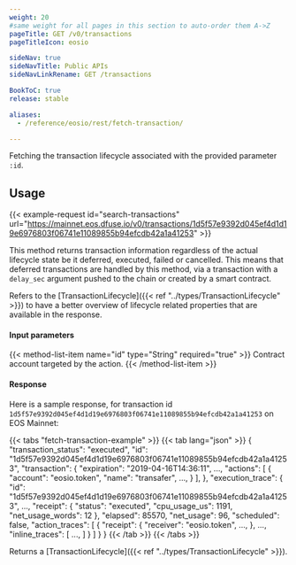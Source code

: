 ```yaml
---
weight: 20
#same weight for all pages in this section to auto-order them A->Z
pageTitle: GET /v0/transactions
pageTitleIcon: eosio

sideNav: true
sideNavTitle: Public APIs
sideNavLinkRename: GET /transactions

BookToC: true
release: stable

aliases:
  - /reference/eosio/rest/fetch-transaction/

---
```


Fetching the transaction lifecycle associated with the provided parameter `:id`.


## Usage

{{< example-request id="search-transactions" url="https://mainnet.eos.dfuse.io/v0/transactions/1d5f57e9392d045ef4d1d19e6976803f06741e11089855b94efcdb42a1a41253" >}}

This method returns transaction information regardless of the actual lifecycle
state be it deferred, executed, failed or cancelled. This means that deferred
transactions are handled by this method, via a transaction with a `delay_sec`
argument pushed to the chain or created by a smart contract.

Refers to the [TransactionLifecycle]({{< ref "../types/TransactionLifecycle" >}}) to have a better
overview of lifecycle related properties that are available in the response.

#### Input parameters

{{< method-list-item name="id" type="String" required="true" >}}
  Contract account targeted by the action.
{{< /method-list-item >}}

#### Response

Here is a sample response, for transaction id `1d5f57e9392d045ef4d1d19e6976803f06741e11089855b94efcdb42a1a41253` on EOS Mainnet:

{{< tabs "fetch-transaction-example" >}}
{{< tab lang="json" >}}
{
  "transaction_status": "executed",
  "id": "1d5f57e9392d045ef4d1d19e6976803f06741e11089855b94efcdb42a1a41253",
  "transaction": {
    "expiration": "2019-04-16T14:36:11",
    ...,
    "actions": [
      {
        "account": "eosio.token",
        "name": "transafer",
        ...,
      }
    ],
  },
  "execution_trace": {
    "id": "1d5f57e9392d045ef4d1d19e6976803f06741e11089855b94efcdb42a1a41253",
    ...,
    "receipt": {
      "status": "executed",
      "cpu_usage_us": 1191,
      "net_usage_words": 12
    },
    "elapsed": 85570,
    "net_usage": 96,
    "scheduled": false,
    "action_traces": [
      {
        "receipt": {
          "receiver": "eosio.token",
          ...,
        },
        ...,
        "inline_traces": [
          ...,
        ]
      }
    ]
  }
}
{{< /tab >}}
{{< /tabs >}}

Returns a [TransactionLifecycle]({{< ref "../types/TransactionLifecycle" >}}).
